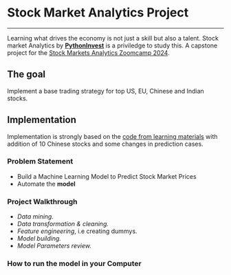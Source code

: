 # Stock Market Analytics Project
---
Learning what drives the economy is not just a skill but also a talent.
Stock market Analytics by [**PythonInvest**](https://pythoninvest.com/) is a priviledge to study this.
A capstone project for the [Stock Markets Analytics Zoomcamp 2024](https://courses.datatalks.club/sma-zoomcamp-2024/).

## The goal

Implement a base trading strategy for top US, EU, Chinese and Indian stocks.


## Implementation

Implementation is strongly based on the [code from learning materials](https://github.com/DataTalksClub/stock-markets-analytics-zoomcamp/tree/main) 
with addition of 10 Chinese stocks and some changes in prediction cases. 

### Problem Statement
- Build a Machine Learning Model to Predict Stock Market Prices
- Automate  the **model**

### Project Walkthrough
- *Data mining.*
- *Data transformation & cleaning.*
- *Feature engineering*, i.e creating dummys.
- *Model building.*
- *Model Parameters review.*

### How to run the model in your Computer


